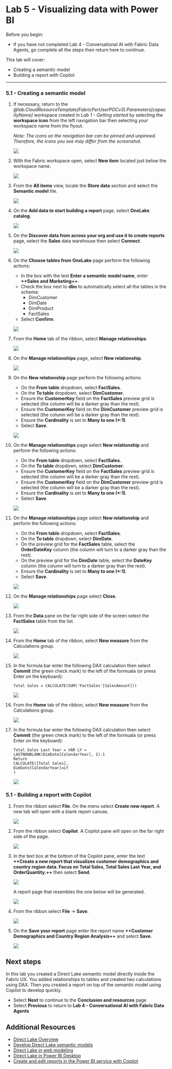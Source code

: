 # Lab 5 - Visualizing data with Power BI

Before you begin:

- If you have not completed Lab 4 - Conversational AI with Fabric Data Agents, go complete all the steps then return here to continue.

This lab will cover:

- Creating a semantic model
- Building a report with Copilot

<hr>

### 5.1 - Creating a semantic model

1. If necessary, return to the *@lab.CloudResourceTemplate(FabricPerUserPOCv3).Parameters[capacityName]* workspace created in *Lab 1 - Getting started* by selecting the **workspace icon** from the left navigation bar then selecting your workspace name from the flyout. 

    *Note: The icons on the navigation bar can be pinned and unpinned. Therefore, the icons you see may differ from the screenshot.*

    ![](../assets/images/05_navigation_bar.png)

1. With the Fabric workspace open, select **New item** located just below the workspace name.

    ![](../assets/images/05_new_item.png)

1. From the **All items** view, locate the **Store data** section and select the **Semantic model** tile. 

    ![](../assets/images/05_new_item_list_semantic_model.png)

1. On the **Add data to start building a report** page, select **OneLake catalog**. 

    ![](../assets/images/05_add_data_landing_page.png)

1. On the **Discover data from across your org and use it to create reports** page, select the **Sales** data warehouse then select **Connect**.

    ![](../assets/images/05_add_data_sales.png)

1. On the **Choose tables from OneLake** page perform the following actions:

    - In the box with the text **Enter a semantic model name**, enter **++Sales and Marketing++**.
    - Check the box next to **dbo** to automatically select all the tables in the schema:
        - DimCustomer
        - DimDate
        - DimProduct
        - FactSales
    - Select **Confirm**.

    ![](../assets/images/05_choose_tables.png)

1. From the **Home** tab of the ribbon, select **Manage relationships**. 

    ![](../assets/images/05_ribbon_relationships.png)

1. On the **Manage relationships** page, select **New relationship**.

    ![](../assets/images/05_manage_relationships_new_relationship.png)

1. On the **New relationship** page perform the following actions:

    - On the **From table** dropdown, select **FactSales**.
    - On the **To table** dropdown, select **DimCustomer**.
    - Ensure the **CustomerKey** field on the **FactSales** preview grid is selected (the column will be a darker gray than the rest).
    - Ensure the **CustomerKey** field on the **DimCustomer** preview grid is selected (the column will be a darker gray than the rest).
    - Ensure the **Cardinality** is set to **Many to one (*:1)**.
    - Select **Save**.

    ![](../assets/images/05_new_relationship_customer.png)

1. On the **Manage relationships** page select **New relationship** and perform the following actions:

    - On the **From table** dropdown, select **FactSales**.
    - On the **To table** dropdown, select **DimCustomer**.
    - Ensure the **CustomerKey** field on the **FactSales** preview grid is selected (the column will be a darker gray than the rest).
    - Ensure the **CustomerKey** field on the **DimCustomer** preview grid is selected (the column will be a darker gray than the rest).
    - Ensure the **Cardinality** is set to **Many to one (*:1)**.
    - Select **Save**.

    ![](../assets/images/05_new_relationship_product.png)

1. On the **Manage relationships** page select **New relationship** and perform the following actions:

    - On the **From table** dropdown, select **FactSales**.
    - On the **To table** dropdown, select **DimDate**.
    - On the preview grid for the **FactSales** table, select the **OrderDateKey** column (the column will turn to a darker gray than the rest).
    - On the preview grid for the **DimDate** table, select the **DateKey** column (the column will turn to a darker gray than the rest).
    - Ensure the **Cardinality** is set to **Many to one (*:1)**.
    - Select **Save**.

    ![](../assets/images/05_new_relationship_date.png)

1. On the **Manage relationships** page select **Close**.

    ![](../assets/images/05_manage_relationships_close.png)

1. From the **Data** pane on the far right side of the screen select the **FactSales** table from the list.

    ![](../assets/images/05_data_pane_select_factsales.png)

1. From the **Home** tab of the ribbon, select **New measure** from the Calculations group.

    ![](../assets/images/05_new_measure.png)

1. In the formula bar enter the following DAX calculation then select **Commit** (the green check mark) to the left of the formuala (or press Enter on the keyboard):

    ```
    Total Sales = CALCULATE(SUM('FactSales'[SalesAmount]))
    ```

    ![](../assets/images/05_total_sales_calculation.png)

1. From the **Home** tab of the ribbon, select **New measure** from the Calculations group.

    ![](../assets/images/05_new_measure.png)

1. In the formula bar enter the following DAX calculation then select **Commit** (the green check mark) to the left of the formuala (or press Enter on the keyboard):

    ```
    Total Sales Last Year = VAR LY = LASTNONBLANK(DimDate[CalendarYear], 1)-1
    Return  
    CALCULATE([Total Sales],
    DimDate[CalendarYear]=LY
    )
    ```

    ![](../assets/images/05_total_sales_last_year_calculation.png)

### 5.1 - Building a report with Copilot

1. From the ribbon select **File**. On the menu select **Create new report**. A new tab will open with a blank report canvas. 

    ![](../assets/images/05_create_new_report.png)

1. From the ribbon select **Copilot**. A Copilot pane will open on the far right side of the page.

    ![](../assets/images/05_copilot.png)

1. In the text box at the bottom of the Copilot pane, enter the text **++Create a new report that visualizes customer demographics and country region data. Focus on Total Sales, Total Sales Last Year, and OrderQuantity.++** then select **Send**.

    ![](../assets/images/05_copilot_create_report.png)

    A report page that resembles the one below will be generated.

    ![](../assets/images/05_copilot_report.png)

1. From the ribbon select **File** -> **Save**.

    ![](../assets/images/05_save_report.png)

1. On the **Save your report** page enter the report name **++Customer Demographics and Country Region Analysis++** and select **Save**.

    ![](../assets/images/05_save_report_name.png)

## Next steps
In this lab you created a Direct Lake semantic model directly inside the Fabric UX. You added relationships to tables and created two calculations using DAX. Then you created a report on top of the semantic model using Copilot to develop quickly. 

- Select **Next** to continue to the **Conclusion and resources** page
- Select **Previous** to return to **Lab 4 - Conversational AI with Fabric Data Agents**

## Additional Resources
- [Direct Lake Overview](https://learn.microsoft.com/en-us/fabric/fundamentals/direct-lake-overview)
- [Develop Direct Lake semantic models](https://learn.microsoft.com/en-us/fabric/fundamentals/direct-lake-develop)
- [Direct Lake in web modeling](https://learn.microsoft.com/en-us/fabric/fundamentals/direct-lake-web-modeling)
- [Direct Lake in Power BI Desktop](https://learn.microsoft.com/en-us/fabric/fundamentals/direct-lake-power-bi-desktop)
- [Create and edit reports in the Power BI service with Copilot](https://learn.microsoft.com/en-us/power-bi/create-reports/copilot-create-report-service)
